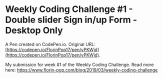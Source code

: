 # Weekly Coding Challenge #1 -  Double slider Sign in/up Form - Desktop Only

A Pen created on CodePen.io. Original URL: [https://codepen.io/FlorinPop17/pen/vPKWjd](https://codepen.io/FlorinPop17/pen/vPKWjd).

My submission for week #1 of the Weekly Coding Challenge. Read more here: https://www.florin-pop.com/blog/2019/03/weekly-coding-challenge